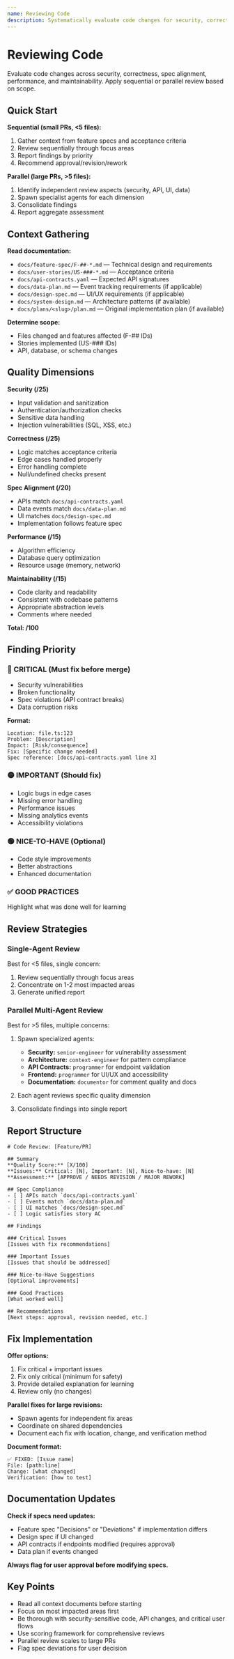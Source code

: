 ```yaml
---
name: Reviewing Code
description: Systematically evaluate code changes for security, correctness, performance, and spec alignment. Use when reviewing PRs, assessing code quality, or verifying implementation against requirements.
---
```


# Reviewing Code

Evaluate code changes across security, correctness, spec alignment, performance, and maintainability. Apply sequential or parallel review based on scope.

## Quick Start

**Sequential (small PRs, <5 files):**
1. Gather context from feature specs and acceptance criteria
2. Review sequentially through focus areas
3. Report findings by priority
4. Recommend approval/revision/rework

**Parallel (large PRs, >5 files):**
1. Identify independent review aspects (security, API, UI, data)
2. Spawn specialist agents for each dimension
3. Consolidate findings
4. Report aggregate assessment

## Context Gathering

**Read documentation:**
- `docs/feature-spec/F-##-*.md` — Technical design and requirements
- `docs/user-stories/US-###-*.md` — Acceptance criteria
- `docs/api-contracts.yaml` — Expected API signatures
- `docs/data-plan.md` — Event tracking requirements (if applicable)
- `docs/design-spec.md` — UI/UX requirements (if applicable)
- `docs/system-design.md` — Architecture patterns (if available)
- `docs/plans/<slug>/plan.md` — Original implementation plan (if available)

**Determine scope:**
- Files changed and features affected (F-## IDs)
- Stories implemented (US-### IDs)
- API, database, or schema changes

## Quality Dimensions

**Security (/25)**
- Input validation and sanitization
- Authentication/authorization checks
- Sensitive data handling
- Injection vulnerabilities (SQL, XSS, etc.)

**Correctness (/25)**
- Logic matches acceptance criteria
- Edge cases handled properly
- Error handling complete
- Null/undefined checks present

**Spec Alignment (/20)**
- APIs match `docs/api-contracts.yaml`
- Data events match `docs/data-plan.md`
- UI matches `docs/design-spec.md`
- Implementation follows feature spec

**Performance (/15)**
- Algorithm efficiency
- Database query optimization
- Resource usage (memory, network)

**Maintainability (/15)**
- Code clarity and readability
- Consistent with codebase patterns
- Appropriate abstraction levels
- Comments where needed

**Total: /100**

## Finding Priority

### 🔴 CRITICAL (Must fix before merge)
- Security vulnerabilities
- Broken functionality
- Spec violations (API contract breaks)
- Data corruption risks

**Format:**
```
Location: file.ts:123
Problem: [Description]
Impact: [Risk/consequence]
Fix: [Specific change needed]
Spec reference: [docs/api-contracts.yaml line X]
```

### 🟡 IMPORTANT (Should fix)
- Logic bugs in edge cases
- Missing error handling
- Performance issues
- Missing analytics events
- Accessibility violations

### 🟢 NICE-TO-HAVE (Optional)
- Code style improvements
- Better abstractions
- Enhanced documentation

### ✅ GOOD PRACTICES
Highlight what was done well for learning

## Review Strategies

### Single-Agent Review
Best for <5 files, single concern:
1. Review sequentially through focus areas
2. Concentrate on 1-2 most impacted areas
3. Generate unified report

### Parallel Multi-Agent Review
Best for >5 files, multiple concerns:
1. Spawn specialized agents:
   - **Security:** `senior-engineer` for vulnerability assessment
   - **Architecture:** `context-engineer` for pattern compliance
   - **API Contracts:** `programmer` for endpoint validation
   - **Frontend:** `programmer` for UI/UX and accessibility
   - **Documentation:** `documentor` for comment quality and docs

2. Each agent reviews specific quality dimension
3. Consolidate findings into single report

## Report Structure

```
# Code Review: [Feature/PR]

## Summary
**Quality Score:** [X/100]
**Issues:** Critical: [N], Important: [N], Nice-to-have: [N]
**Assessment:** [APPROVE / NEEDS REVISION / MAJOR REWORK]

## Spec Compliance
- [ ] APIs match `docs/api-contracts.yaml`
- [ ] Events match `docs/data-plan.md`
- [ ] UI matches `docs/design-spec.md`
- [ ] Logic satisfies story AC

## Findings

### Critical Issues
[Issues with fix recommendations]

### Important Issues
[Issues that should be addressed]

### Nice-to-Have Suggestions
[Optional improvements]

### Good Practices
[What worked well]

## Recommendations
[Next steps: approval, revision needed, etc.]
```

## Fix Implementation

**Offer options:**
1. Fix critical + important issues
2. Fix only critical (minimum for safety)
3. Provide detailed explanation for learning
4. Review only (no changes)

**Parallel fixes for large revisions:**
- Spawn agents for independent fix areas
- Coordinate on shared dependencies
- Document each fix with location, change, and verification method

**Document format:**
```
✅ FIXED: [Issue name]
File: [path:line]
Change: [what changed]
Verification: [how to test]
```

## Documentation Updates

**Check if specs need updates:**
- Feature spec "Decisions" or "Deviations" if implementation differs
- Design spec if UI changed
- API contracts if endpoints modified (requires approval)
- Data plan if events changed

**Always flag for user approval before modifying specs.**

## Key Points

- Read all context documents before starting
- Focus on most impacted areas first
- Be thorough with security-sensitive code, API changes, and critical user flows
- Use scoring framework for comprehensive reviews
- Parallel review scales to large PRs
- Flag spec deviations for user decision
